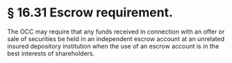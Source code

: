 # § 16.31   Escrow requirement.

The OCC may require that any funds received in connection with an offer or sale of securities be held in an independent escrow account at an unrelated insured depository institution when the use of an escrow account is in the best interests of shareholders. 




